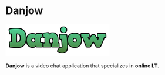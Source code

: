 # Danjow

![log](./assets/logo.png)

**Danjow** is a video chat application that specializes in **online LT**.